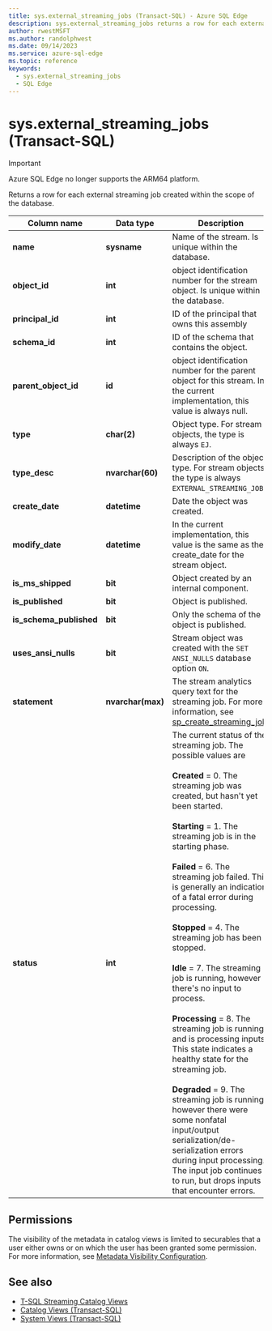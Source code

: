 ```yaml
---
title: sys.external_streaming_jobs (Transact-SQL) - Azure SQL Edge
description: sys.external_streaming_jobs returns a row for each external streaming job created within the scope of the database.
author: rwestMSFT
ms.author: randolphwest
ms.date: 09/14/2023
ms.service: azure-sql-edge
ms.topic: reference
keywords:
  - sys.external_streaming_jobs
  - SQL Edge
---
```

# sys.external_streaming_jobs (Transact-SQL)

> [!IMPORTANT]  
> Azure SQL Edge no longer supports the ARM64 platform.

Returns a row for each external streaming job created within the scope of the database.

| Column name | Data type | Description |
| --- | --- | --- |
| **name** | **sysname** | Name of the stream. Is unique within the database. |
| **object_id** | **int** | object identification number for the stream object. Is unique within the database. |
| **principal_id** | **int** | ID of the principal that owns this assembly |
| **schema_id** | **int** | ID of the schema that contains the object. |
| **parent_object_id** | **id** | object identification number for the parent object for this stream. In the current implementation, this value is always null. |
| **type** | **char(2)** | Object type. For stream objects, the type is always `EJ`. |
| **type_desc** | **nvarchar(60)** | Description of the object type. For stream objects, the type is always `EXTERNAL_STREAMING_JOB`. |
| **create_date** | **datetime** | Date the object was created. |
| **modify_date** | **datetime** | In the current implementation, this value is the same as the create_date for the stream object. |
| **is_ms_shipped** | **bit** | Object created by an internal component. |
| **is_published** | **bit** | Object is published. |
| **is_schema_published** | **bit** | Only the schema of the object is published. |
| **uses_ansi_nulls** | **bit** | Stream object was created with the `SET ANSI_NULLS` database option `ON`. |
| **statement** | **nvarchar(max)** | The stream analytics query text for the streaming job. For more information, see [sp_create_streaming_job](overview.md). |
| **status** | **int** | The current status of the streaming job. The possible values are<br /><br />**Created** = 0. The streaming job was created, but hasn't yet been started.<br /><br />**Starting** = 1. The streaming job is in the starting phase.<br /><br />**Failed** = 6. The streaming job failed. This is generally an indication of a fatal error during processing.<br /><br />**Stopped** = 4. The streaming job has been stopped.<br /><br />**Idle** = 7. The streaming job is running, however there's no input to process.<br /><br />**Processing** = 8. The streaming job is running, and is processing inputs. This state indicates a healthy state for the streaming job.<br /><br />**Degraded** = 9. The streaming job is running, however there were some nonfatal input/output serialization/de-serialization errors during input processing. The input job continues to run, but drops inputs that encounter errors. |

## Permissions

The visibility of the metadata in catalog views is limited to securables that a user either owns or on which the user has been granted some permission. For more information, see [Metadata Visibility Configuration](/sql/relational-databases/security/metadata-visibility-configuration/).

## See also

- [T-SQL Streaming Catalog Views](overview.md)
- [Catalog Views (Transact-SQL)](/sql/relational-databases/system-catalog-views/catalog-views-transact-sql/)
- [System Views (Transact-SQL)](/sql/t-sql/language-reference/)
